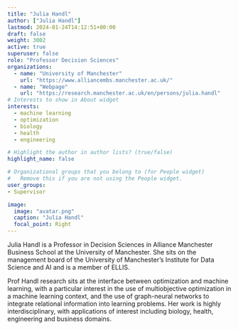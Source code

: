 ```yaml
---
title: "Julia Handl"
author: ["Julia Handl"]
lastmod: 2024-01-24T14:12:51+00:00
draft: false
weight: 3002
active: true
superuser: false
role: "Professor Decision Sciences"
organizations:
  - name: "University of Manchester"
    url: "https://www.alliancembs.manchester.ac.uk/"
  - name: "Webpage"
    url: "https://research.manchester.ac.uk/en/persons/julia.handl"
# Interests to show in About widget
interests:
  - machine learning
  - optimization
  - biology
  - health
  - engineering

# Highlight the author in author lists? (true/false)
highlight_name: false

# Organizational groups that you belong to (for People widget)
#   Remove this if you are not using the People widget.
user_groups:
- Supervisor

image:
  image: "avatar.png"
  caption: "Julia Handl"
  focal_point: Right
---
```

Julia Handl is a Professor in Decision Sciences in Alliance Manchester
Business School at the University of Manchester. She sits on the
management board of the University of Manchester’s Institute for Data
Science and AI and is a member of ELLIS.

Prof Handl research sits at the interface between optimization and
machine learning, with a particular interest in the use of
multiobjective optimization in a machine learning context, and the use
of graph-neural networks to integrate relational information into
learning problems. Her work is highly interdisciplinary, with
applications of interest including biology, health, engineering and
business domains.
